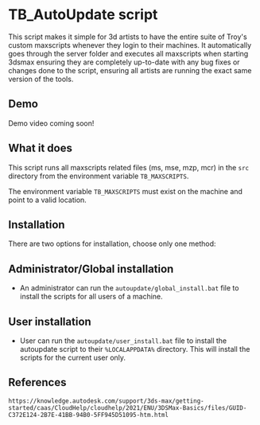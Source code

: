 # TB_AutoUpdate script

This script makes it simple for 3d artists to have the entire suite of Troy's custom maxscripts whenever they login to their machines. It automatically goes through the server folder and executes all maxscripts when starting 3dsmax ensuring they are completely up-to-date with any bug fixes or changes done to the script, ensuring all artists are running the exact same version of the tools.

## Demo

Demo video coming soon!

## What it does

This script runs all maxscripts related files (ms, mse, mzp, mcr) in the `src` directory from the environment variable `TB_MAXSCRIPTS`.

The environment variable `TB_MAXSCRIPTS` must exist on the machine and point to a valid location.

## Installation

There are two options for installation, choose only one method:

## Administrator/Global installation

* An administrator can run the `autoupdate/global_install.bat` file to install the scripts for all users of a machine.

## User installation

* User can run the `autoupdate/user_install.bat` file to install the autoupdate script to their `%LOCALAPPDATA%` directory. This will install the scripts for the current user only.

## References

    https://knowledge.autodesk.com/support/3ds-max/getting-started/caas/CloudHelp/cloudhelp/2021/ENU/3DSMax-Basics/files/GUID-C372E124-2B7E-41BB-94B0-5FF945D51095-htm.html

